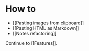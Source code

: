 # How to

- [[Pasting images from clipboard]]
- [[Pasting HTML as Markdown]]
- [[Notes refactoring]]

Continue to [[Features]].
